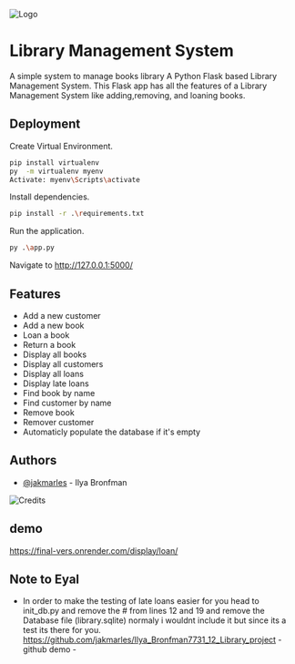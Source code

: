 
![Logo](https://cdn.discordapp.com/attachments/592142768453845022/1032280516549947473/unknown.png)


# Library Management System

A simple system to manage books library
A Python Flask based Library Management System. 
This Flask app has all the features of a Library Management System like adding,removing, and loaning books.

## Deployment

Create Virtual Environment.

```bash
pip install virtualenv 
py  -m virtualenv myenv
Activate: myenv\Scripts\activate

```
Install dependencies.

```bash
pip install -r .\requirements.txt

```

Run the application.

```bash
py .\app.py

```
Navigate to http://127.0.0.1:5000/

## Features

- Add a new customer
- Add a new book
- Loan a book
- Return a book
- Display all books
- Display all customers
- Display all loans
- Display late loans
- Find book by name
- Find customer by name
- Remove book
- Remover customer
- Automaticly populate the database if it's empty



## Authors

- [@jakmarles](https://github.com/jakmarles) - Ilya Bronfman

![Credits](https://img.shields.io/badge/Credits-Ilya%20Bronfman-green)


## demo 
https://final-vers.onrender.com/display/loan/

## Note to Eyal
- In order to make the testing of late loans easier for you head to init_db.py and remove the # from lines 12 and 19 and remove the Database file (library.sqlite)
normaly i wouldnt include it but since its a test its there for you.
https://github.com/jakmarles/Ilya_Bronfman7731_12_Library_project - github
demo - 
 
